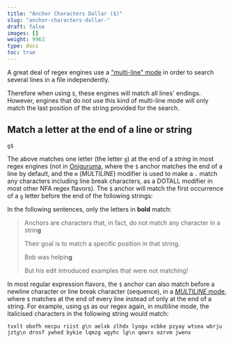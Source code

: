 ```yaml
---
title: "Anchor Characters Dollar ($)"
slug: "anchor-characters-dollar-"
draft: false
images: []
weight: 9963
type: docs
toc: true
---
```


A great deal of regex engines use a ["multi-line" mode][1] in order to search several lines in a file independently.

Therefore when using `$`, these engines will match all lines' endings. However, engines that do not use this kind of multi-line mode will only match the last position of the string provided for the search.


  [1]: http://www.regular-expressions.info/anchors.html

## Match a letter at the end of a line or string
    g$

The above matches one letter (the letter `g`) at the end of a *string* in most regex engines (not in [Oniguruma][2], where the `$` anchor matches the end of a line by default, and the `m` (*MULTILINE*) modifier is used to make a `.` match any characters including line break characters, as a DOTALL modifier in most other NFA regex flavors). The `$` anchor will match the first occurrence of a `g` letter before the end of the following strings:

In the following sentences, only the letters in **bold** match:
> Anchors are characters that, in fact, do not match any character in a strin**g**
>
> Their goal is to match a specific position in that string.
>
> Bob was helpin**g**
>
> But his edit introduced examples that were not matching!

In most regular expression flavors, the `$` anchor can also match before a newline character or line break character (sequence), in a [*MULTILINE* mode][1], where `$` matches at the end of every line instead of only at the end of a string. For example, using `g$` as our regex again, in multiline mode, the italicised characters in the following string would match:

<pre><code>tvxlt obofh necpu riist <em>g</em>\n aelxk zlhdx lyogu vcbke pzyay wtsea wbrju jzt<em>g</em>\n drosf ywhed bykie lqmzg wgyhc l<em>g</em>\n qewrx ozrvm jwenx</code></pre>


  [1]: http://www.regular-expressions.info/anchors.html
  [2]: https://github.com/geoffgarside/oniguruma/blob/master/Syntax.txt

